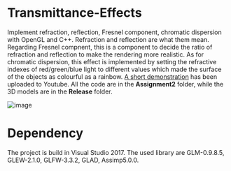 # Transmittance-Effects
Implement refraction, reflection, Fresnel component, chromatic dispersion with OpenGL and C++.
Refraction and reflection are what them mean.
Regarding Fresnel compnent, this is a component to decide the ratio of refraction and reflection to make the rendering more realistic.
As for chromatic dispersion, this effect is implemented by setting the refractive indexes of red/green/blue light to different values which made the surface of the objects as colourful as a rainbow. 
[A short demonstration](https://www.youtube.com/watch?v=tWi5p6D2Owo) has been uploaded to Youtube.
All the code are in the **Assignment2** folder, while the 3D models are in the **Release** folder.


![image](https://github.com/xxxiaojing/Transmittance-Effects/blob/main/demo_image/screenshot.png)


# Dependency
The project is build in Visual Studio 2017.
The used library are GLM-0.9.8.5, GLEW-2.1.0, GLFW-3.3.2, GLAD, Assimp5.0.0. 
